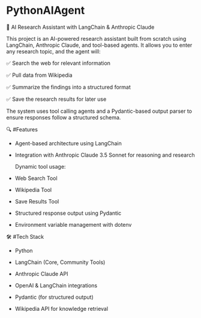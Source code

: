 # PythonAIAgent

🧠 AI Research Assistant with LangChain & Anthropic Claude

This project is an AI-powered research assistant built from scratch using LangChain, Anthropic Claude, and tool-based agents. It allows you to enter any research topic, and the agent will:

✅ Search the web for relevant information

✅ Pull data from Wikipedia

✅ Summarize the findings into a structured format

✅ Save the research results for later use

The system uses tool calling agents and a Pydantic-based output parser to ensure responses follow a structured schema.


🔍 #Features

- Agent-based architecture using LangChain

- Integration with Anthropic Claude 3.5 Sonnet for reasoning and research

  Dynamic tool usage:

- Web Search Tool

- Wikipedia Tool

- Save Results Tool

- Structured response output using Pydantic

- Environment variable management with dotenv


🛠 #Tech Stack

- Python

- LangChain (Core, Community Tools)

- Anthropic Claude API

- OpenAI & LangChain integrations

- Pydantic (for structured output)

- Wikipedia API for knowledge retrieval
